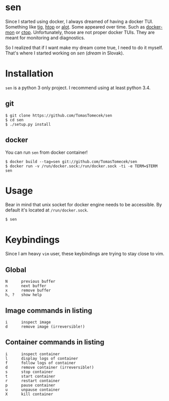 # sen

Since I started using docker, I always dreamed of having a docker TUI. Something like [tig](https://github.com/jonas/tig), [htop](http://hisham.hm/htop/) or [alot](https://github.com/pazz/alot). Some appeared over time. Such as [docker-mon](https://github.com/icecrime/docker-mon) or [ctop](https://github.com/yadutaf/ctop). Unfortunately, those are not proper docker TUIs. They are meant for monitoring and diagnostics.

So I realized that if I want make my dream come true, I need to do it myself. That's where I started working on *sen* (*dream* in Slovak).

# Installation

`sen` is a python 3 only project. I recommend using at least python 3.4.

## git

```
$ git clone https://github.com/TomasTomecek/sen
$ cd sen
$ ./setup.py install
```

## docker

You can run `sen` from docker container!

```
$ docker build --tag=sen git://github.com/TomasTomecek/sen
$ docker run -v /run/docker.sock:/run/docker.sock -ti -e TERM=$TERM sen
```

# Usage

Bear in mind that unix socket for docker engine needs to be accessible. By default it's located at `/run/docker.sock`.

```
$ sen
```

# Keybindings

Since I am heavy `vim` user, these keybindings are trying to stay close to vim.

## Global

```
N      previous buffer
n      next buffer
x      remove buffer
h, ?   show help
```

## Image commands in listing

```
i      inspect image
d      remove image (irreversible!)
```

## Container commands in listing

```
i      inspect container
l      display logs of container
f      follow logs of container
d      remove container (irreversible!)
s      stop container
t      start container
r      restart container
p      pause container
u      unpause container
X      kill container
```
